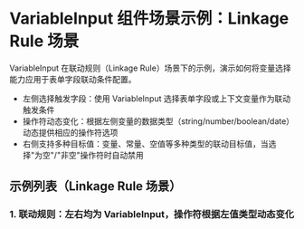 # VariableInput 组件场景示例：Linkage Rule 场景

VariableInput 在联动规则（Linkage Rule）场景下的示例，演示如何将变量选择能力应用于表单字段联动条件配置。

- 左侧选择触发字段：使用 VariableInput 选择表单字段或上下文变量作为联动触发条件  
- 操作符动态变化：根据左侧变量的数据类型（string/number/boolean/date）动态提供相应的操作符选项
- 右侧支持多种目标值：变量、常量、空值等多种类型的联动目标值，当选择"为空"/"非空"操作符时自动禁用

## 示例列表（Linkage Rule 场景）

### 1. 联动规则：左右均为 VariableInput，操作符根据左值类型动态变化

<code src="./linkage-rule.tsx"></code>
